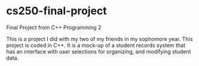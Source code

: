# cs250-final-project
Final Project from C++ Programming 2

This is a project I did with my two of my friends in my sophomore year. This project is coded in C++. It is a mock-up of a student records system that has an
interface with user selections for organizing, and modifying student data.
